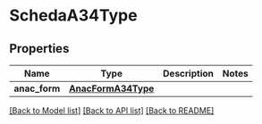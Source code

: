 # SchedaA34Type

## Properties
Name | Type | Description | Notes
------------ | ------------- | ------------- | -------------
**anac_form** | [**AnacFormA34Type**](AnacFormA34Type.md) |  | 

[[Back to Model list]](../README.md#documentation-for-models) [[Back to API list]](../README.md#documentation-for-api-endpoints) [[Back to README]](../README.md)

